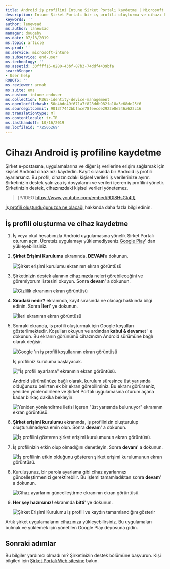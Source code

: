 ```yaml
---
title: Android iş profilini Intune Şirket Portalı kaydetme | Microsoft Docs
description: Intune Şirket Portalı bir iş profili oluşturma ve cihazı kaydetme.
keywords: ''
author: lenewsad
ms.author: lanewsad
manager: dougeby
ms.date: 07/18/2019
ms.topic: article
ms.prod: ''
ms.service: microsoft-intune
ms.subservice: end-user
ms.technology: ''
ms.assetid: 33ffff16-0280-43bf-87b3-74ddf4439bfa
searchScope:
- User help
ROBOTS: ''
ms.reviewer: arnab
ms.suite: ems
ms.custom: intune-enduser
ms.collection: M365-identity-device-management
ms.openlocfilehash: 50e4bde49f671a7f828ddb982fa18a3e68de25f6
ms.sourcegitcommit: 9013f7442bbface78feecde2922e8e546a622c16
ms.translationtype: MT
ms.contentlocale: tr-TR
ms.lasthandoff: 10/16/2019
ms.locfileid: "72506269"
---
```

# <a name="enroll-device-with-android-work-profile"></a>Cihazı Android iş profiline kaydetme

Şirket e-postasına, uygulamalarına ve diğer iş verilerine erişim sağlamak için kişisel Android cihazınızı kaydedin. Kayıt sırasında bir Android iş profili ayarlarsınız. Bu profil, cihazınızdaki kişisel verileri iş verilerinize ayırır. Şirketinizin destek yalnızca iş dosyalarını ve verileri içeren iş profilini yönetir. Şirketinizin destek, cihazınızdaki kişisel verileri yönetemez.
</br>
> [!VIDEO https://www.youtube.com/embed/9Dl8HsGk4tI]

[İş profili oluşturduğunuzda ne olacağı](what-happens-when-you-create-a-work-profile-android.md) hakkında daha fazla bilgi edinin.

## <a name="create-work-profile-and-enroll-device"></a>İş profili oluşturma ve cihaz kaydetme

1. İş veya okul hesabınızla Android uygulamasına yönelik Şirket Portalı oturum açın. Ücretsiz uygulamayı yüklemediyseniz [Google Play](https://play.google.com/store/apps/details?id=com.microsoft.windowsintune.companyportal)' dan yükleyebilirsiniz.  

2. **Şirket Erişimi Kurulumu** ekranında, **DEVAM**’a dokunun.  

    ![Şirket erişimi kurulumu ekranının ekran görüntüsü](./media/android-wp-02-1908.png)  

3. Şirketinizin destek alanının cihazınızda neleri görebileceğini ve göremiyorum listesini okuyun. Sonra **devam**' a dokunun.   

    ![Gizlilik ekranının ekran görüntüsü](./media/android-wp-03-1908.png)  

4. **Sıradaki nedir?** ekranında, kayıt sırasında ne olacağı hakkında bilgi edinin. Sonra **İleri**' ye dokunun.  

    ![İleri ekranının ekran görüntüsü](./media/android-wp-04-1908.png)

5. Sonraki ekranda, iş profili oluşturmak için Google koşulları gösterilmektedir. Koşulları okuyun ve ardından **kabul & devam**et ' e dokunun. Bu ekranın görünümü cihazınızın Android sürümüne bağlı olarak değişir. 

    ![Google 'ın iş profili koşullarının ekran görüntüsü](./media/android-wp-05-1908.png)  

    İş profiliniz kuruluma başlayacak. 

     !["İş profili ayarlama" ekranının ekran görüntüsü.](./media/android-wp-05a-1908.png) 

     Android sürümünüze bağlı olarak, kurulum süresince üst yarısında olduğunuzu belirten ek bir ekran görebilirsiniz. Bu ekranı görürseniz, yeniden yönlendirilene ve Şirket Portalı uygulamasına oturum açana kadar birkaç dakika bekleyin.  

     ![Yeniden yönlendirme iletisi içeren "üst yarısında bulunuyor" ekranının ekran görüntüsü.](./media/android-wp-05b-1908.png) 

6. **Şirket erişimi kurulumu** ekranında, iş profilinizin oluşturulup oluşturulmadıysa emin olun. Sonra **devam**' a dokunun.  

    ![İş profilini gösteren şirket erişimi kurulumunun ekran görüntüsü.](./media/android-wp-06-1908.png)  

7. İş profilinizin etkin olup olmadığını denetleyin. Sonra **devam**' a dokunun. 

    ![İş profilinin etkin olduğunu gösteren şirket erişimi kurulumunun ekran görüntüsü.](./media/android-wp-07-1908.png)  

8. Kuruluşunuz, bir parola ayarlama gibi cihaz ayarlarınızı güncelleştirmenizi gerektirebilir. Bu işlemi tamamladıktan sonra **devam**' a dokunun.  

    ![Cihaz ayarlarını güncelleştirme ekranının ekran görüntüsü.](./media/android-wp-08-1908.png) 

9. **Her şey hazırsınız!** ekranında **bitti**' ye dokunun.  

    ![Şirket Erişimi Kurulumu iş profili ve kaydın tamamlandığını gösterir](./media/android-wp-09-1908.png)  


Artık şirket uygulamalarını cihazınıza yükleyebilirsiniz. Bu uygulamaları bulmak ve yüklemek için yönetilen Google Play deposuna gidin. 

## <a name="next-steps"></a>Sonraki adımlar  

Bu bilgiler yardımcı olmadı mı? Şirketinizin destek bölümüne başvurun. Kişi bilgileri için [Şirket Portalı Web sitesine](https://go.microsoft.com/fwlink/?linkid=2010980) bakın.
